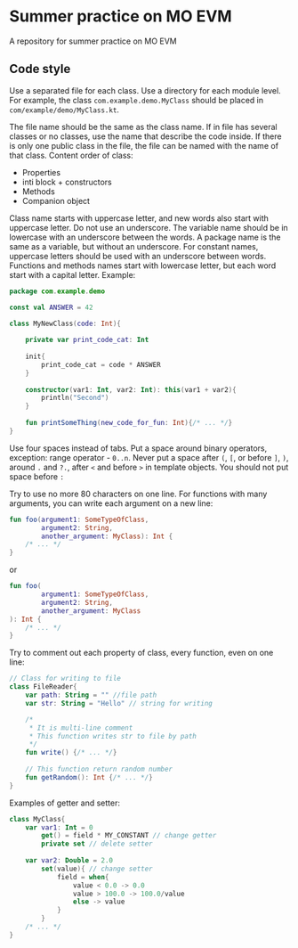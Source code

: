 # Summer practice on MO EVM

A repository for summer practice on MO EVM

## Code style

Use a separated file for each class. Use a directory for each module level.
For example, the class ```com.example.demo.MyClass``` should be placed in
```com/example/demo/MyClass.kt```.

The file name should be the same as the class name. If in file has several
classes or no classes, use the name that describe the code inside. If there is
only one public class in the file, the file can be named with the name of that
class. Content order of class:
* Properties
* inti block + constructors
* Methods
* Companion object

Class name starts with uppercase letter, and new words also start with uppercase
letter. Do not use an underscore. The variable name should be in lowercase with
an underscore between the words. A package name is the same as a variable, but
without an underscore. For constant names, uppercase letters should be used with
an underscore between words. Functions and methods names start with lowercase
letter, but each word start with a capital letter. Example:
```kotlin
package com.example.demo

const val ANSWER = 42

class MyNewClass(code: Int){
    
    private var print_code_cat: Int
    
    init{
        print_code_cat = code * ANSWER
    }
    
    constructor(var1: Int, var2: Int): this(var1 + var2){
        println("Second")
    }
    
    fun printSomeThing(new_code_for_fun: Int){/* ... */}
}
```

Use four spaces instead of tabs. Put a space around binary operators, exception:
range operator - ```0..n```. Never put a space after ```(```, ```[```,
or before ```]```, ```)```, around ```.``` and ```?.```, after ```<``` and
before ```>``` in template objects. You should not put space before ```:```

Try to use no more 80 characters on one line. For functions with many arguments,
you can write each argument on a new line:
```kotlin
fun foo(argument1: SomeTypeOfClass,
        argument2: String,
        another_argument: MyClass): Int {
    /* ... */
}
```
or
```kotlin
fun foo(
        argument1: SomeTypeOfClass,
        argument2: String,
        another_argument: MyClass
): Int {
    /* ... */
}
```

Try to comment out each property of class, every function, even on one line:
```kotlin
// Class for writing to file
class FileReader{
    var path: String = "" //file path
    var str: String = "Hello" // string for writing

    /*
     * It is multi-line comment
     * This function writes str to file by path
     */
    fun write() {/* ... */}
    
    // This function return random number
    fun getRandom(): Int {/* ... */}
}
```

Examples of getter and setter:
```kotlin
class MyClass{
    var var1: Int = 0
        get() = field * MY_CONSTANT // change getter
        private set // delete setter
    
    var var2: Double = 2.0
        set(value){ // change setter
            field = when{
                value < 0.0 -> 0.0
                value > 100.0 -> 100.0/value
                else -> value
            }
        }
    /* ... */
}
```